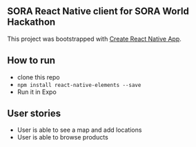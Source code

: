 ## SORA React Native client for SORA World Hackathon

This project was bootstrapped with [Create React Native App](https://github.com/react-community/create-react-native-app).


## How to run

- clone this repo
- `npm install react-native-elements --save`
- Run it in Expo


## User stories

- User is able to see a map and add locations
- User is able to browse products